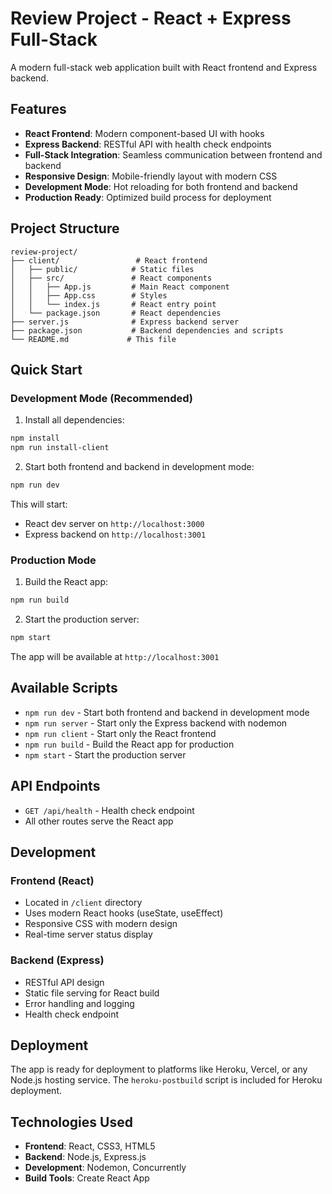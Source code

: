 # Review Project - React + Express Full-Stack

A modern full-stack web application built with React frontend and Express backend.

## Features

- **React Frontend**: Modern component-based UI with hooks
- **Express Backend**: RESTful API with health check endpoints
- **Full-Stack Integration**: Seamless communication between frontend and backend
- **Responsive Design**: Mobile-friendly layout with modern CSS
- **Development Mode**: Hot reloading for both frontend and backend
- **Production Ready**: Optimized build process for deployment

## Project Structure

```
review-project/
├── client/                 # React frontend
│   ├── public/            # Static files
│   ├── src/               # React components
│   │   ├── App.js         # Main React component
│   │   ├── App.css        # Styles
│   │   └── index.js       # React entry point
│   └── package.json       # React dependencies
├── server.js              # Express backend server
├── package.json           # Backend dependencies and scripts
└── README.md             # This file
```

## Quick Start

### Development Mode (Recommended)

1. Install all dependencies:
```bash
npm install
npm run install-client
```

2. Start both frontend and backend in development mode:
```bash
npm run dev
```

This will start:
- React dev server on `http://localhost:3000`
- Express backend on `http://localhost:3001`

### Production Mode

1. Build the React app:
```bash
npm run build
```

2. Start the production server:
```bash
npm start
```

The app will be available at `http://localhost:3001`

## Available Scripts

- `npm run dev` - Start both frontend and backend in development mode
- `npm run server` - Start only the Express backend with nodemon
- `npm run client` - Start only the React frontend
- `npm run build` - Build the React app for production
- `npm start` - Start the production server

## API Endpoints

- `GET /api/health` - Health check endpoint
- All other routes serve the React app

## Development

### Frontend (React)
- Located in `/client` directory
- Uses modern React hooks (useState, useEffect)
- Responsive CSS with modern design
- Real-time server status display

### Backend (Express)
- RESTful API design
- Static file serving for React build
- Error handling and logging
- Health check endpoint

## Deployment

The app is ready for deployment to platforms like Heroku, Vercel, or any Node.js hosting service. The `heroku-postbuild` script is included for Heroku deployment.

## Technologies Used

- **Frontend**: React, CSS3, HTML5
- **Backend**: Node.js, Express.js
- **Development**: Nodemon, Concurrently
- **Build Tools**: Create React App 